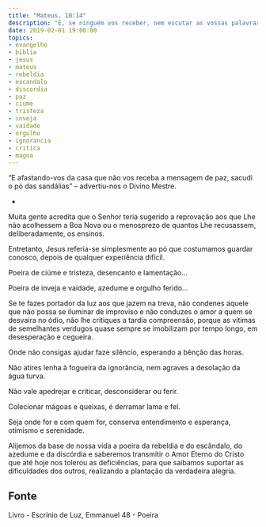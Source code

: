 ```yaml
---
title: "Mateus, 10:14"
description: "E, se ninguém vos receber, nem escutar as vossas palavras, saindo daquela casa ou cidade, sacudi o pó dos vossos pés."
date: 2019-02-01 19:00:00
topics: 
- evangelho
- biblia
- jesus
- mateus
- rebeldia
- escandalo
- discordia
- paz
- ciume
- tristeza
- inveja
- vaidade
- orgulho
- ignorancia
- critica
- magoa
---
```



“E afastando-vos da casa que não vos receba a mensagem de paz, sacudi o pó das
sandálias” – advertiu-nos o Divino Mestre.

*

Muita gente acredita que o Senhor teria sugerido a reprovação aos que Lhe não
acolhessem a Boa Nova ou o menosprezo de quantos Lhe recusassem, deliberadamente,
os ensinos.

Entretanto, Jesus referia-se simplesmente ao pó que costumamos guardar conosco,
depois de qualquer experiência difícil.

Poeira de ciúme e tristeza, desencanto e lamentação...

Poeira de inveja e vaidade, azedume e orgulho ferido...

Se te fazes portador da luz aos que jazem na treva, não condenes aquele que não possa
se iluminar de improviso e não conduzes o amor a quem se desvaira no ódio, não lhe
critiques a tardia compreensão, porque as vítimas de semelhantes verdugos quase
sempre se imobilizam por tempo longo, em desesperação e cegueira.

Onde não consigas ajudar faze silêncio, esperando a bênção das horas.

Não atires lenha à fogueira da ignorância, nem agraves a desolação da água turva.

Não vale apedrejar e criticar, desconsiderar ou ferir.

Colecionar mágoas e queixas, é derramar lama e fel.

Seja onde for e com quem for, conserva entendimento e esperança, otimismo e
serenidade.

Alijemos da base de nossa vida a poeira da rebeldia e do escândalo, do azedume e da
discórdia e saberemos transmitir o Amor Eterno do Cristo que até hoje nos tolerou as
deficiências, para que saibamos suportar as dificuldades dos outros, realizando a
plantação da verdadeira alegria.

## Fonte
Livro - Escrínio de Luz, Emmanuel
48 - Poeira
